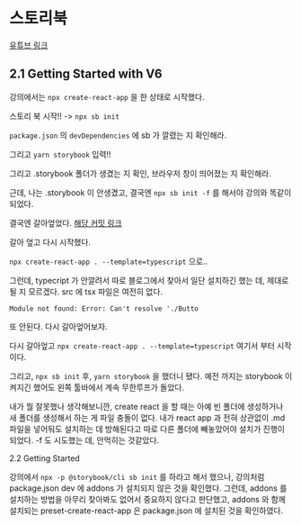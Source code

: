 # 스토리북

[유튜브 링크](https://www.youtube.com/watch?v=FrB4hebsolc&list=PLC3y8-rFHvwhC-j3x3t9la8-GQJGViDQk&index=2)

## 2.1 Getting Started with V6

강의에서는 ``npx create-react-app`` 을 한 상태로 시작했다.

스토리 북 시작!! -> ``npx sb init``

``package.json`` 의 ``devDependencies`` 에 sb 가 깔렸는 지 확인해라.

그리고 ``yarn storybook`` 입력!!

그리고 .storybook 폴더가 생겼는 지 확인, 브라우저 창이 띄어졌는 지 확인해라.

근데, 나는 .storybook 이 안생겼고, 결국엔 ``npx sb init -f`` 를 해서야 강의와 똑같이 되었다.

결국엔 갈아엎었다. [해당 커밋 링크](https://github.com/PennyBlack2008/react-payments/tree/c2dffd006b3b78e8cc41027664f37b9effae84cd)

갈아 엎고 다시 시작했다.

``npx create-react-app . --template=typescript`` 으로..

그런데, typecript 가 안깔려서 따로 블로그에서 찾아서 일단 설치하긴 했는 데, 제대로 될 지 모르겠다. src 에 tsx 파일은 여전히 없다.


``Module not found: Error: Can't resolve './Butto``

또 안된다. 다시 갈아엎어보자.

다시 갈아엎고 ``npx create-react-app . --template=typescript`` 여기서 부터 시작이다.

그리고, ``npx sb init`` 후, ``yarn storybook`` 을 했더니 됐다. 예전 까지는 storybook 이 켜지긴 했어도 왼쪽 툴바에서 계속 무한루프가 돌았다.

내가 뭘 잘못했나 생각해보니깐, create react 을 할 때는 아예 빈 폴더에 생성하거나 새 폴더를 생성해서 하는 게 파일 충돌이 없다. 내가 react app 과 전혀 상관없이 .md 파일을 넣어둬도 설치하는 데 방해된다고 따로 다른 폴더에 빼놓았어야 설치가 진행이 되었다. -f 도 시도했는 데, 안먹히는 것같았다.

2.2 Getting Started

강의에서 ``npx -p @storybook/cli sb init`` 를 하라고 해서 했으나, 강의처럼 package.json dev 에 addons 가 설치되지 않은 것을 확인했다. 그런데, addons 를 설치하는 방법을 아무리 찾아봐도 없어서 중요하지 않다고 판단했고, addons 와 함께 설치되는 preset-create-react-app 은 package.json 에 설치된 것을 확인하였다.
